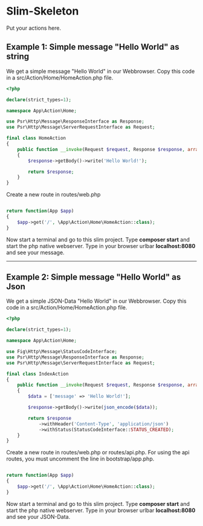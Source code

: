 # Slim-Skeleton

Put your actions here.

## Example 1: Simple message "Hello World" as string
We get a simple message "Hello World" in our Webbrowser. Copy this code in a src/Action/Home/HomeAction.php file.
```php
<?php

declare(strict_types=1);

namespace App\Action\Home;

use Psr\Http\Message\ResponseInterface as Response;
use Psr\Http\Message\ServerRequestInterface as Request;

final class HomeAction
{
    public function __invoke(Request $request, Response $response, array $args = []): Response
    {
        $response->getBody()->write('Hello World!');

        return $response;
    }
}
```
Create a new route in routes/web.php
```php

return function(App $app)
{
    $app->get('/', \App\Action\Home\HomeAction::class);
}

```
Now start a terminal and go to this slim project. Type **composer start** and start the php native webserver. Type in your browser urlbar **localhost:8080** and see your message.

___

## Example 2: Simple message "Hello World" as Json
We get a simple JSON-Data "Hello World" in our Webbrowser. Copy this code in a src/Action/Home/HomeAction.php file.
```php
<?php

declare(strict_types=1);

namespace App\Action\Home;

use Fig\Http\Message\StatusCodeInterface;
use Psr\Http\Message\ResponseInterface as Response;
use Psr\Http\Message\ServerRequestInterface as Request;

final class IndexAction
{
    public function __invoke(Request $request, Response $response, array $args = []): Response
    {
        $data = ['message' => 'Hello World!'];

        $response->getBody()->write(json_encode($data));

        return $response
            ->withHeader('Content-Type', 'application/json')
            ->withStatus(StatusCodeInterface::STATUS_CREATED);
    }
}
```
Create a new route in routes/web.php or routes/api.php. For using the api routes, you must uncomment the line in bootstrap/app.php.
```php

return function(App $app)
{
    $app->get('/', \App\Action\Home\HomeAction::class);
}
```
Now start a terminal and go to this slim project. Type **composer start** and start the php native webserver. Type in your browser urlbar **localhost:8080** and see your JSON-Data.